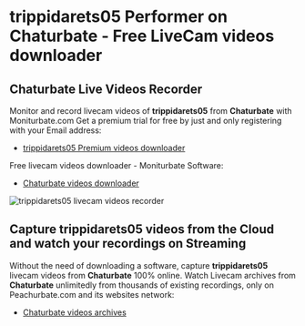 # trippidarets05 Performer on Chaturbate - Free LiveCam videos downloader

## Chaturbate Live Videos Recorder

Monitor and record livecam videos of **trippidarets05** from **Chaturbate** with Moniturbate.com
Get a premium trial for free by just and only registering with your Email address:
* [trippidarets05 Premium videos downloader](https://moniturbate.com/request-demo-licence-key.html)

Free livecam videos downloader - Moniturbate Software:
* [Chaturbate videos downloader](https://moniturbate.com/moniturbate-download-software.html)

![trippidarets05 livecam videos recorder](https://peachurnet.com/templates/moniturbate-software.png)


## Capture trippidarets05 videos from the Cloud and watch your recordings on Streaming

Without the need of downloading a software, capture **trippidarets05** livecam videos from **Chaturbate** 100% online.
Watch Livecam archives from **Chaturbate** unlimitedly from thousands of existing recordings, only on Peachurbate.com and its websites network:
* [Chaturbate videos archives](https://peachurnet.com/)
